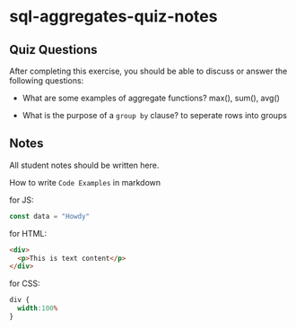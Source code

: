 # sql-aggregates-quiz-notes

## Quiz Questions

After completing this exercise, you should be able to discuss or answer the following questions:

- What are some examples of aggregate functions?
max(), sum(), avg()

- What is the purpose of a `group by` clause?
to seperate rows into groups

## Notes

All student notes should be written here.


How to write `Code Examples` in markdown

for JS:
```javascript
const data = "Howdy"
```

for HTML:
```html
<div>
  <p>This is text content</p>
</div>
```

for CSS:
```css
div {
  width:100%
}
```
